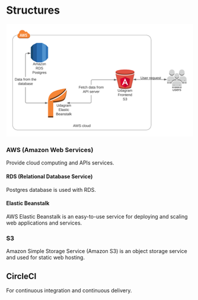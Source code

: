 # Structures

<img src="../screenshots/architecture.png" alt="structure app"/>

### AWS (Amazon Web Services)

Provide cloud computing and APIs services.

#### RDS (Relational Database Service)

Postgres database is used with RDS.

#### Elastic Beanstalk

AWS Elastic Beanstalk is an easy-to-use service for deploying and scaling web applications and services.

### S3

Amazon Simple Storage Service (Amazon S3) is an object storage service and used for static web hosting.

## CircleCI

For continuous integration and continuous delivery.
